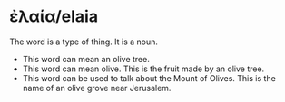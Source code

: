 # ἐλαία/elaia

The word is a type of thing. It is a noun. 

* This word can mean an olive tree.
* This word can mean olive. This is the fruit made by an olive tree.
* This word can be used to talk about the Mount of Olives. This is the name of an olive grove near Jerusalem.
